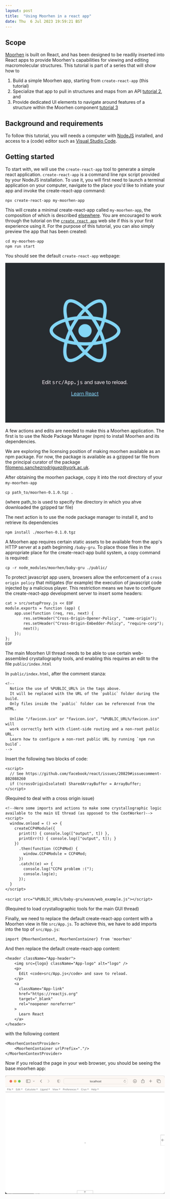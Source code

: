 ```yaml
---
layout: post
title:  "Using Moorhen in a react app"
date: Thu  6 Jul 2023 19:59:21 BST
---
```


## Scope

[Moorhen](2023-04-16-moorhen.md) is built on React, and has been designed to be readily inserted
into React apps to provide Moorhen's capabilities for viewing and editing macromolecular structures.  This tutorial is part of a series that will show how to 

1. Build a simple Moorhen app, starting from `create-react-app` (this tutorial) 
2. Specialize that app to pull in structures and maps from an API [tutorial 2](), and
3. Provide dedicated UI elements to navigate around features of a structure within the Moorhen component [tutorial 3]()

## Background and requirements

To follow this tutorial, you will needs a computer with [NodeJS](https://nodejs.org) installed, and  access to a (code) editor such as [Visual Studio Code](https://code.visualstudio.com).

## Getting started

To start with, we will use the `create-react-app` tool to generate a simple react application. 
`create-react-app` is a command line npx script provided by your NodeJS installation. To use it, you will first need to launch a terminal application on your computer, navigate to the place you'd like to initiate your app and invoke the create-react-app command:

    npx create-react-app my-moorhen-app

This will create a minimal create-react-app called `my-moorhen-app`, the composition of which  is described [elsewhere](https://create-react-app.dev). You are encouraged to work through the tutorial on the [`create react app`](https://create-react-app.dev) web site if this is your first experience using it. For the purpose of this tutorial, you can also simply preview the app that has been created:

    cd my-moorhen-app
    npm run start

You should see the default `create-react-app` webpage:

![Default create react app](../../images/create-react-app.jpg)

A few actions and edits are needed to make this a Moorhen application. The first is to use the Node Package Manager (npm) to install Moorhen and its dependencies.

We are exploring the licensing position of making moorhen available as an npm package.  For now, the package is available as a gzipped tar file from the principal curator of the package <filomeno.sanchezrodriguez@york.ac.uk>.  

After obtaining the moorhen package, copy it into the root directory of your `my-moorhen-app`

    cp path_to/moorhen-0.1.0.tgz .

(where path_to is used to specify the directory in which you ahve downloaded the gzipped tar file)

The next action is to use the node package manager to install it, and to retrieve its dependencies

    npm install ./moorhen-0.1.0.tgz

A Moorhen app requires certain static assets to be available from the app's HTTP server at a path beginning `/baby-gru`.  To place those files in the appropriate place for the create-react-app build system, a copy command is required:

    cp -r node_modules/moorhen/baby-gru ./public/

To protect javascript app users, browsers allow the enforcement of a `cross origin policy` that mitigates (for example) the execution of javascript code injected by a malicious player. This restriction means we have to configure the create-react-app development server to insert some headers:

    cat > src/setupProxy.js << EOF
    module.exports = function (app) {
        app.use(function (req, res, next) {
            res.setHeader("Cross-Origin-Opener-Policy", "same-origin");
            res.setHeader("Cross-Origin-Embedder-Policy", "require-corp");
            next();
        });
    };   
    EOF 

The main Moorhen UI thread needs to be able to use certain web-assembled crystallography tools, and enabling this requires an edit to the file `public/index.html`

In `public/index.html`, after the comment stanza:

    <!--
      Notice the use of %PUBLIC_URL% in the tags above.
      It will be replaced with the URL of the `public` folder during the build.
      Only files inside the `public` folder can be referenced from the HTML.

      Unlike "/favicon.ico" or "favicon.ico", "%PUBLIC_URL%/favicon.ico" will
      work correctly both with client-side routing and a non-root public URL.
      Learn how to configure a non-root public URL by running `npm run build`.
    -->

Insert the following two blocks of code:

    <script>
      // See https://github.com/facebook/react/issues/20829#issuecomment-802088260
      if (!crossOriginIsolated) SharedArrayBuffer = ArrayBuffer;
    </script>

(Required to deal with a cross origin issue)
  
    <!--Here some imports and actions to make some crystallographic logic available to the main UI thread (as opposed to the CootWorker)-->
    <script>
      window.onload = () => {
        createCCP4Module({
          print(t) { console.log(["output", t]) },
          printErr(t) { console.log(["output", t]); }
        })
          .then(function (CCP4Mod) {
            window.CCP4Module = CCP4Mod;
          })
          .catch((e) => {
            console.log("CCP4 problem :(");
            console.log(e);
          });
      }
    </script>

    <script src="%PUBLIC_URL%/baby-gru/wasm/web_example.js"></script>

(Required to load crystallographic tools for the main GUI thread)

Finally, we need to replace the default create-react-app content with a Moorhen view in file `src/App.js`.  To achieve this, we have to add imports into the top of `src/App.js`:

    import {MoorhenContext, MoorhenContainer} from 'moorhen'

And then replace the default create-react-app content:

    <header className="App-header">
        <img src={logo} className="App-logo" alt="logo" />
        <p>
          Edit <code>src/App.js</code> and save to reload.
        </p>
        <a
          className="App-link"
          href="https://reactjs.org"
          target="_blank"
          rel="noopener noreferrer"
        >
          Learn React
        </a>
    </header>

with the following content

    <MoorhenContextProvider>
        <MoorhenContainer urlPrefix="."/>
    </MoorhenContextProvider>

Now if you reload the page in your  web browser, you should be seeing the base moorhen app:

![Base moorhen app](../../images/base-moorhen-app.jpg)










